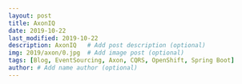 ```yaml
---
layout: post
title: AxonIQ
date: 2019-10-22
last_modified: 2019-10-22
description: AxonIQ   # Add post description (optional)
img: 2019/axon/0.jpg  # Add image post (optional)
tags: [Blog, EventSourcing, Axon, CQRS, OpenShift, Spring Boot]
author: # Add name author (optional)
--- 
```



[jekyll-docs]: https://jekyllrb.com/docs/home
[jekyll-gh]:   https://github.com/jekyll/jekyll
[jekyll-talk]: https://talk.jekyllrb.com/

